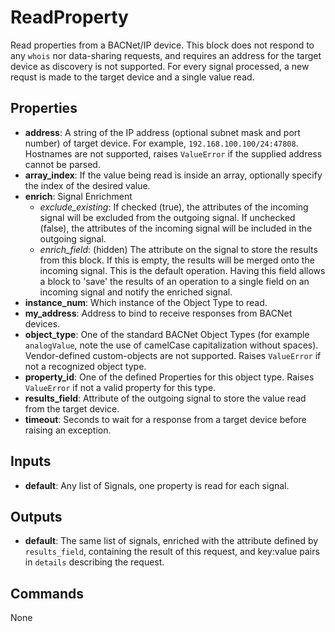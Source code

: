 ReadProperty
============
Read properties from a BACNet/IP device. This block does not respond to any `whois` nor data-sharing requests, and requires an address for the target device as discovery is not supported. For every signal processed, a new requst is made to the target device and a single value read.

Properties
----------
- **address**: A string of the IP address (optional subnet mask and port number) of target device. For example, `192.168.100.100/24:47808`. Hostnames are not supported, raises `ValueError` if the supplied address cannot be parsed.
- **array_index**: If the value being read is inside an array, optionally specify the index of the desired value.
- **enrich**: Signal Enrichment
  - *exclude_existing*: If checked (true), the attributes of the incoming signal will be excluded from the outgoing signal. If unchecked (false), the attributes of the incoming signal will be included in the outgoing signal.
  - *enrich_field*: (hidden) The attribute on the signal to store the results from this block. If this is empty, the results will be merged onto the incoming signal. This is the default operation. Having this field allows a block to 'save' the results of an operation to a single field on an incoming signal and notify the enriched signal.
- **instance_num**: Which instance of the Object Type to read.
- **my_address**: Address to bind to receive responses from BACNet devices.
- **object_type**: One of the standard BACNet Object Types (for example `analogValue`, note the use of camelCase capitalization without spaces). Vendor-defined custom-objects are not supported. Raises `ValueError` if not a recognized object type.
- **property_id**: One of the defined Properties for this object type. Raises `ValueError` if not a valid property for this type.
- **results_field**: Attribute of the outgoing signal to store the value read from the target device.
- **timeout**: Seconds to wait for a response from a target device before raising an exception.

Inputs
------
- **default**: Any list of Signals, one property is read for each signal.

Outputs
-------
- **default**: The same list of signals, enriched with the attribute defined by `results_field`, containing the result of this request, and key:value pairs in `details` describing the request.

Commands
--------
None

